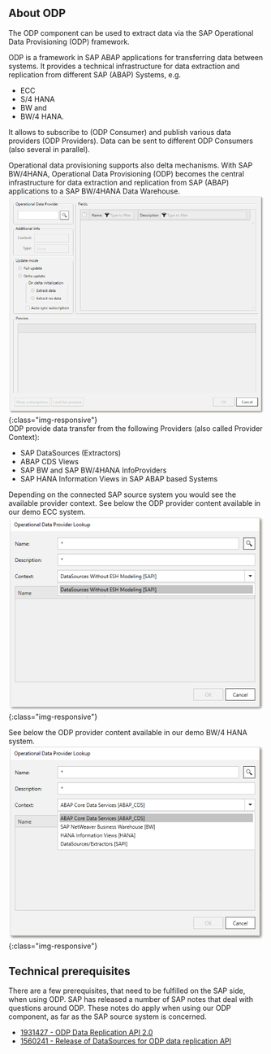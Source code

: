 ## About ODP 

The ODP component can be used to extract data via the SAP Operational Data Provisioning (ODP) framework. 

ODP is a framework in SAP ABAP applications for transferring data between systems. 
It provides a technical infrastructure for data extraction and replication from different SAP (ABAP) Systems, e.g. 
- ECC 
- S/4 HANA
- BW and 
- BW/4 HANA. 

It allows to subscribe to (ODP Consumer) and publish various data providers (ODP Providers). Data can be sent to different ODP Consumers (also several in 
parallel).  

Operational data provisioning supports also delta mechanisms. 
With SAP BW/4HANA, Operational Data Provisioning (ODP) becomes the central infrastructure for data extraction and replication from SAP (ABAP) applications to a SAP BW/4HANA Data Warehouse. 
<br/>
![ODP Component](/img/content/odp/odp-component-general.png){:class="img-responsive"}
<br/>
ODP provide data transfer from the following Providers (also called Provider Context): 
- SAP DataSources (Extractors) 
- ABAP CDS Views 
- SAP BW and SAP BW/4HANA InfoProviders
- SAP HANA Information Views in SAP ABAP based Systems 

Depending on the connected SAP source system you would see the available provider context. 
See below the ODP provider content available in our demo ECC system. 
<br/>
![ODP Provider Context from an ERP System](/img/content/odp/odp-component-context-erp.png){:class="img-responsive"}

See below the ODP provider content available in our demo BW/4 HANA system. 
<br/>
![ODP Provider Context from an BW/4 HANA System](/img/content/odp/odp-component-context-bw.png){:class="img-responsive"}

## Technical prerequisites

There are a few prerequisites, that need to be fulfilled on the SAP side, when using ODP. SAP has released a number of SAP notes that deal with questions around ODP. These notes do apply when using our ODP component, as far as the SAP source system is concerned.

- [1931427 - ODP Data Replication API 2.0](https://launchpad.support.sap.com/#/notes/1931427)
- [1560241 - Release of DataSources for ODP data replication API](https://launchpad.support.sap.com/#/notes/1560241)
